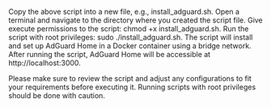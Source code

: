 Copy the above script into a new file, e.g., install_adguard.sh.
Open a terminal and navigate to the directory where you created the script file.
Give execute permissions to the script: chmod +x install_adguard.sh.
Run the script with root privileges: sudo ./install_adguard.sh.
The script will install and set up AdGuard Home in a Docker container using a bridge network. After running the script, AdGuard Home will be accessible at http://localhost:3000.

Please make sure to review the script and adjust any configurations to fit your requirements before executing it. Running scripts with root privileges should be done with caution.

